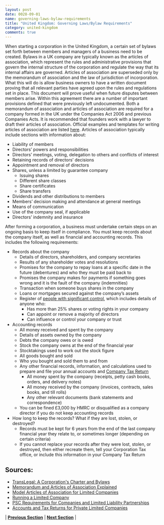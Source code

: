 ```yaml
---
layout: post
date: 0028-09-01
name: governing-laws-bylaw-requirements
title: "United Kingdom: Governing Laws/Bylaw Requirements"
category: united-kingdom
comments: true
---
```


When starting a corporation in the United Kingdom, a certain set of bylaws set forth between members and managers of a business need to be created. Bylaws in a UK company are typically known as the articles of association, which represent the rules and administrative provisions that govern the internal structure of the corporation and regulate the way that its internal affairs are governed. Articles of association are superseded only by the memorandum of association and the law of jurisdiction of incorporation. What this will do is allow business owners to have a written document proving that all relevant parties have agreed upon the rules and regulations set in place. This document will prove useful when future disputes between members arise. Within this agreement there are a number of important provisions defined that were previously left undocumented. Both a memorandum of association and articles of association are required for a company formed in the UK under the Companies Act 2006 and previous Companies Acts. It is recommended that founders work with a lawyer to draft their articles of association. Official examples and templates for writing articles of association are listed [here](https://www.gov.uk/guidance/model-articles-of-association-for-limited-companies). Articles of association typically include sections with information about:

  * Liability of members
  * Directors’ powers and responsibilities
  * Directors’ meetings, voting, delegation to others and conflicts of interest
  * Retaining records of directors’ decisions
  * Appointment and removal of directors
  * Shares, unless a limited by guarantee company
    * Issuing shares
    * Different share classes
    * Share certificates
    * Share transfers
  * Dividends and other distributions to members
  * Members’ decision making and attendance at general meetings
  * Means of communication
  * Use of the company seal, if applicable
  * Directors’ indemnity and insurance

After forming a corporation, a business must undertake certain steps on an ongoing basis to keep itself in compliance. You must keep records about the company itself, as well as financial and accounting records. This includes the following requirements:

  * Records about the company
    * Details of directors, shareholders, and company secretaries
    * Results of any shareholder votes and resolutions
    * Promises for the company to repay loans at a specific date in the future (debentures) and who they must be paid back to
    * Promises the company makes for payments if something goes wrong and it is the fault of the company (indemnities)
    * Transaction when someone buys shares in the company
    * Loans or mortgages secured against the company’s assets
    * Register of [people with significant control](https://www.gov.uk/government/publications/guidance-to-the-people-with-significant-control-requirements-for-companies-and-limited-liability-partnerships), which includes details of anyone who:
      * Has more than 25% shares or voting rights in your company
      * Can appoint or remove a majority of directors
      * Can influence or control your company or trust
  * Accounting records
    * All money received and spent by the company
    * Details of assets owned by the company
    * Debts the company owes or is owed
    * Stock the company owns at the end of the financial year
    * Stocktakings used to work out the stock figure
    * All goods bought and sold
    * Who you bought and sold them to and from
    * Any other financial records, information, and calculations used to prepare and file your annual accounts and [Company Tax Return](https://www.gov.uk/prepare-file-annual-accounts-for-limited-company)
      * All money spent by the company (receipts, petty cash books, orders, and delivery notes)
      * All money received by the company (invoices, contracts, sales books, and till rolls)
      * Any other relevant documents (bank statements and correspondence)
    * You can be fined £3,000 by HMRC or disqualified as a company director if you do not keep accounting records
  * How long to keep the records? What if they are lost, stolen, or destroyed?
    * Records must be kept for 6 years from the end of the last company financial year they relate to, or sometimes longer (depending on certain criteria)
    * If you cannot replace your records after they were lost, stolen, or destroyed, then either recreate them, tell your Corporation Tax office, or include this information in your Company Tax Return
 


Sources:
---
  * [TransLegal: A Corporation's Charter and Bylaws](https://www.translegal.com/lesson/2974)
  * [Memorandum and Articles of Association Explained](https://www.informdirect.co.uk/company-records/memorandum-and-articles-of-association-explained/)
  * [Model Articles of Association for Limited Companies](https://www.gov.uk/guidance/model-articles-of-association-for-limited-companies)
  * [Running a Limited Company](https://www.gov.uk/running-a-limited-company/company-and-accounting-records)
  * [PSC Requirements for Companies and Limited Liability Partnerships](https://www.gov.uk/government/publications/guidance-to-the-people-with-significant-control-requirements-for-companies-and-limited-liability-partnerships)
  * [Accounts and Tax Returns for Private Limited Companies](https://www.gov.uk/prepare-file-annual-accounts-for-limited-company)
 

| **[Previous Section]( https://neo-project.github.io/global-blockchain-compliance-hub//united-kingdom/united-kingdom-tax-and-auditing-requirements.html)** | **[Next Section]( https://neo-project.github.io/global-blockchain-compliance-hub//united-kingdom/united-kingdom-laws-token-sales.html)** |
